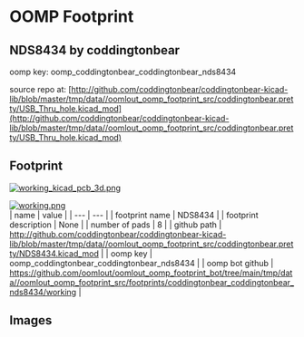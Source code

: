# OOMP Footprint  
## NDS8434  by coddingtonbear  
  
oomp key: oomp_coddingtonbear_coddingtonbear_nds8434  
  
source repo at: [http://github.com/coddingtonbear/coddingtonbear-kicad-lib/blob/master/tmp/data//oomlout_oomp_footprint_src/coddingtonbear.pretty/USB_Thru_hole.kicad_mod](http://github.com/coddingtonbear/coddingtonbear-kicad-lib/blob/master/tmp/data//oomlout_oomp_footprint_src/coddingtonbear.pretty/USB_Thru_hole.kicad_mod)  
## Footprint  
  
[![working_kicad_pcb_3d.png](working_kicad_pcb_3d_600.png)](working_kicad_pcb_3d.png)  
  
[![working.png](working_600.png)](working.png)  
| name | value | 
| --- | --- | 
| footprint name | NDS8434 | 
| footprint description | None | 
| number of pads | 8 | 
| github path | http://github.com/coddingtonbear/coddingtonbear-kicad-lib/blob/master/tmp/data//oomlout_oomp_footprint_src/coddingtonbear.pretty/NDS8434.kicad_mod | 
| oomp key | oomp_coddingtonbear_coddingtonbear_nds8434 | 
| oomp bot github | https://github.com/oomlout/oomlout_oomp_footprint_bot/tree/main/tmp/data//oomlout_oomp_footprint_src/footprints/coddingtonbear_coddingtonbear_nds8434/working | 
## Images  
